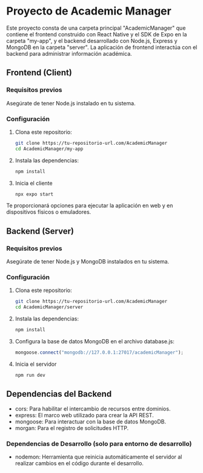 # Proyecto de Academic Manager

Este proyecto consta de una carpeta principal "AcademicManager" que contiene el frontend construido con React Native y el SDK de Expo en la carpeta "my-app", y el backend desarrollado con Node.js, Express y MongoDB en la carpeta "server". La aplicación de frontend interactúa con el backend para administrar información académica.

## Frontend (Client)

### Requisitos previos
Asegúrate de tener Node.js instalado en tu sistema.

### Configuración

1. Clona este repositorio:
   ```bash
   git clone https://tu-repositorio-url.com/AcademicManager
   cd AcademicManager/my-app
   ```
   
2. Instala las dependencias:
    ```bash
    npm install
    ```

3. Inicia el cliente
    ```bash
    npx expo start
    ```
    
Te proporcionará opciones para ejecutar la aplicación en web y en dispositivos físicos o emuladores.

## Backend (Server)

### Requisitos previos

Asegúrate de tener Node.js y MongoDB instalados en tu sistema.

### Configuración

1. Clona este repositorio:
    ```bash
    git clone https://tu-repositorio-url.com/AcademicManager
    cd AcademicManager/server
    ```
    
2. Instala las dependencias:
    ```bash
    npm install
    ```
    
3. Configura la base de datos MongoDB en el archivo database.js:
    ```javascript
    mongoose.connect("mongodb://127.0.0.1:27017/academicManager");
    ```
    
4. Inicia el servidor
    ```bash
    npm run dev
    ```
    
## Dependencias del Backend

- cors: Para habilitar el intercambio de recursos entre dominios.
- express: El marco web utilizado para crear la API REST.
- mongoose: Para interactuar con la base de datos MongoDB.
- morgan: Para el registro de solicitudes HTTP.

### Dependencias de Desarrollo (solo para entorno de desarrollo)

- nodemon: Herramienta que reinicia automáticamente el servidor al realizar cambios en el código durante el desarrollo.
